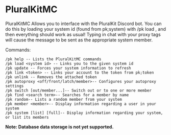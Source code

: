 # PluralKitMC

PluralKitMC Allows you to interface with the PluralKit Discord bot. You can do this by loading your system id (found from pk;system) with /pk load <system id>, and then everything should work as usual! Typing in chat with your proxy tags will cause the message to be sent as the appropriate system member.

Commands:

    /pk help -- Lists the PluralKitMC commands
    /pk load <system id> -- Links you to the given system id
    /pk update -- Forces your system information to refresh
    /pk link <token> -- Links your account to the token from pk;token
    /pk unlink -- Removes the attached token
    /pk autoproxy <off/front/latch/member>-- Configures your autoproxy settings
    /pk switch [out/member...]-- Switch out or to one or more member
    /pk find <search term>-- Searches for a member by name
    /pk random-- Lists a random member from your system
    /pk member <member>-- Display information regarding a user in your system
    /pk system [list] [full]-- Display information regarding your system, or list its members

**Note: Database data storage is not yet supported.**